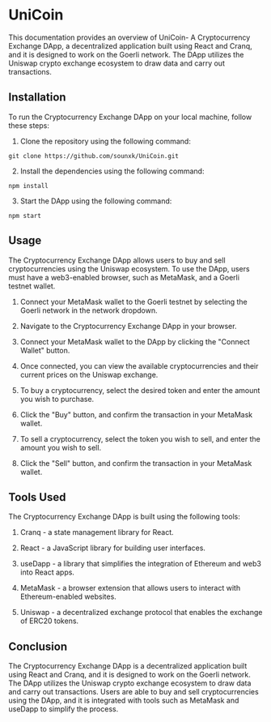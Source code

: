 UniCoin
==========================================

This documentation provides an overview of UniCoin- A Cryptocurrency Exchange DApp, a decentralized application built using React and Cranq, and it is designed to work on the Goerli network. The DApp utilizes the Uniswap crypto exchange ecosystem to draw data and carry out transactions.

Installation
------------

To run the Cryptocurrency Exchange DApp on your local machine, follow these steps:

1.  Clone the repository using the following command:

```git clone https://github.com/sounxk/UniCoin.git```

2.  Install the dependencies using the following command:

```npm install```

3.  Start the DApp using the following command:

```npm start```

Usage
-----

The Cryptocurrency Exchange DApp allows users to buy and sell cryptocurrencies using the Uniswap ecosystem. To use the DApp, users must have a web3-enabled browser, such as MetaMask, and a Goerli testnet wallet.

1.  Connect your MetaMask wallet to the Goerli testnet by selecting the Goerli network in the network dropdown.

2.  Navigate to the Cryptocurrency Exchange DApp in your browser.

3.  Connect your MetaMask wallet to the DApp by clicking the "Connect Wallet" button.

4.  Once connected, you can view the available cryptocurrencies and their current prices on the Uniswap exchange.

5.  To buy a cryptocurrency, select the desired token and enter the amount you wish to purchase.

6.  Click the "Buy" button, and confirm the transaction in your MetaMask wallet.

7.  To sell a cryptocurrency, select the token you wish to sell, and enter the amount you wish to sell.

8.  Click the "Sell" button, and confirm the transaction in your MetaMask wallet.

Tools Used
----------

The Cryptocurrency Exchange DApp is built using the following tools:

1.  Cranq - a state management library for React.

2.  React - a JavaScript library for building user interfaces.

3.  useDapp - a library that simplifies the integration of Ethereum and web3 into React apps.

4.  MetaMask - a browser extension that allows users to interact with Ethereum-enabled websites.

5.  Uniswap - a decentralized exchange protocol that enables the exchange of ERC20 tokens.

Conclusion
----------

The Cryptocurrency Exchange DApp is a decentralized application built using React and Cranq, and it is designed to work on the Goerli network. The DApp utilizes the Uniswap crypto exchange ecosystem to draw data and carry out transactions. Users are able to buy and sell cryptocurrencies using the DApp, and it is integrated with tools such as MetaMask and useDapp to simplify the process.
